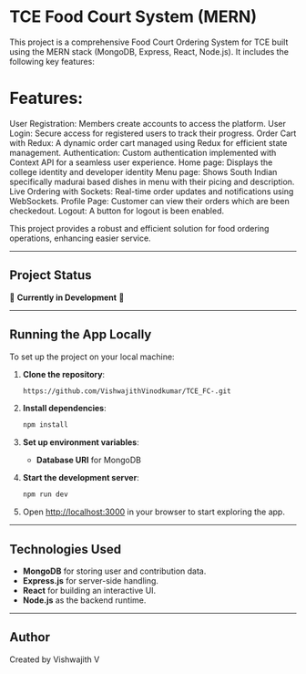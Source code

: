 # TCE Food Court System (MERN)
This project is a comprehensive Food Court Ordering System for TCE built using the MERN stack (MongoDB, Express, React, Node.js). It includes the following key features:

# Features: 
User Registration: Members create accounts to access the platform.
User Login: Secure access for registered users to track their progress.
Order Cart with Redux: A dynamic order cart managed using Redux for efficient state management.
Authentication: Custom authentication implemented with Context API for a seamless user experience.
Home page: Displays the college identity and developer identity
Menu page: Shows South Indian specifically madurai based dishes in menu with their picing and description.
Live Ordering with Sockets: Real-time order updates and notifications using WebSockets.
Profile Page: Customer can view their orders which are been checkedout.
Logout: A button for logout is been enabled.

This project provides a robust and efficient solution for food ordering operations, enhancing easier service.

---

## Project Status

🚧 **Currently in Development** 🚧

---

## Running the App Locally

To set up the project on your local machine:

1. **Clone the repository**:
   ```bash
   https://github.com/VishwajithVinodkumar/TCE_FC-.git
   ```

2. **Install dependencies**:
   ```bash
   npm install
   ```

3. **Set up environment variables**:
   - **Database URI** for MongoDB
   

4. **Start the development server**:
   ```bash
   npm run dev
   ```

5. Open [http://localhost:3000](http://localhost:3000) in your browser to start exploring the app.

---

## Technologies Used

- **MongoDB** for storing user and contribution data.
- **Express.js** for server-side handling.
- **React** for building an interactive UI.
- **Node.js** as the backend runtime.
  
---



## Author

Created by Vishwajith V
